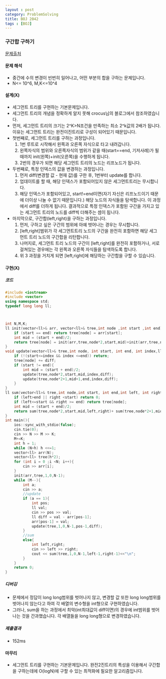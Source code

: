 ```yaml
---
layout : post
category: ProblemSolving
title: BOJ 2042
tags : [BOJ]
---
```

### 구간합 구하기

[문제출처](https://www.acmicpc.net/problem/2042)

#### 문제 해석
  
- 중간에 수의 변경이 빈번히 일어나고, 어떤 부분의 합을 구하는 문제입니다.
- N<= 10^6, M,K<=10^4

#### 설계(X)

- 세그먼트 트리를 구현하는 기본문제입니다.
- 세그먼트 트리의 개념을 정확하게 알지 못해 crocus님의 블로그에서 참조하였습니다.
- 먼저, 세그먼트 트리의 크기는 2^K>N조건을 만족하는 최소 2^k값의 2배가 됩니다. 이유는 세그먼트 트리는 완전이진트리로 구성이 되어있기 때문입니다.
- 첫번째로, 세그먼트 트리를 구하는 과정입니다.
    1. 1번 루트로 시작해서 왼쪽과 오른쪽 자식으로 타고 내려갑니다.
    2. 왼쪽자식의 범위와 오른쪽자식의 범위가 같을 때(start==end, 기저사례)가 될 때까지 init(왼쪽)+init(오른쪽)을 수행하게 됩니다.
    3. 2번의 경우가 되면 해당 세그먼트 트리의 노드는 리프노드가 됩니다.
- 두번째로, 특정 인덱스의 값을 변경하는 과정입니다.
    1. 먼저 diff(변경할 값 - 현재 값)를 구한 후, 1번부터 update를 합니다.
    2. 업데이트를 할 때, 해당 인덱스가 포함되어있지 않은 세그먼트트리는 무시합니다.
    3. 해당 인덱스가 포함되어있고, start!=end이면(자기 자신은 리프노드이기 때문에 더이상 나눌 수 없기 때문입니다.) 해당 노드의 자식들을 탐색합니다. 이 과정에서 diff를 더하게 됩니다. 결과적으로 특정 인덱스가 포함된 구간을 가지고 있는 세그먼트 트리의 노드를 diff씩 더해주는 셈이 됩니다.
- 마지막으로, 구간합(left,right)을 구하는 과정입니다.
    1. 먼저, 구하고 싶은 구간의 범위에 아예 벗어나는 경우는 무시합니다.
    2. [left,right]범위가 각 세그먼트트리 노드의 구간을 완전히 포함하면 해당 세그먼트 트리 노드의 구간합을 리턴합니다.
    3. 나머지로, 세그먼트 트리 노드의 구간이 [left,right]를 완전히 포함하거나, 서로 걸쳐있는 경우에는 각 왼쪽과 오른쪽 자식들을 탐색하도록 합니다.
    4. 위 3 과정을 거치게 되면 [left,right]에 해당하는 구간합을 구할 수 있습니다.

#### 구현(X)

##### 코드

```cpp
#include <iostream>
#include <vector>
using namespace std;
typedef long long ll;



int N,M,K;
ll init(vector<ll>& arr, vector<ll>& tree,int node ,int start ,int end){
    if (start == end) return tree[node] = arr[start];
    int mid = (start + end)/2;
    return tree[node] = init(arr,tree,node*2,start,mid)+init(arr,tree,node*2+1,mid+1,end);
}
void update(vector<ll>& tree,int node, int start, int end, int index,ll diff){
    if (!(start<=index && index <=end)) return;
    tree[node] += diff;
    if (start != end){
        int mid = (start + end)/2;
        update(tree,node*2,start,mid,index,diff);
        update(tree,node*2+1,mid+1,end,index,diff);
    }
}
ll sum(vector<ll>& tree,int node,int start, int end,int left, int right){
    if (left>end || right <start) return 0;
    if (left<=start && right >= end) return tree[node];
    int mid = (start + end)/2;
    return sum(tree,node*2,start,mid,left,right)+ sum(tree,node*2+1,mid+1,end,left,right);
}
int main(){
    ios::sync_with_stdio(false);
    cin.tie(0);
    cin >> N >> M >> K;
    M+=K;
    int h = 1;
    while (N>h) h <<=1;
    vector<ll> arr(N);
    vector<ll> tree(h*2);
    for (int i = 0 ;i <N; i++){
        cin >> arr[i];
    }
    init(arr,tree,1,0,N-1);
    while (M--){
        int a;
        cin >> a;
        //update
        if (a == 1){
            int pos;
            ll val;
            cin >> pos >> val;
            ll diff = val - arr[pos-1];
            arr[pos-1] = val;
            update(tree,1,0,N-1,pos-1,diff);
        }
        //sum
        else{
            int left,right;
            cin >> left >> right;
            cout << sum(tree,1,0,N-1,left-1,right-1)<<"\n";
        }
    }
    return 0;
}
```

##### 디버깅

- 문제에서 정답이 long long범위를 벗어나지 않고, 변경할 값 또한 long long범위를 벗어나지 않는다고 하여 각 배열의 변수형을 int형으로 구현하였습니다.
- 그러나, sum을 하는 과정에서 최악(int최대값이 diff이면)의 경우에 int범위를 벗어나는 것을 간과했습니다. 각 배열들을 long long형으로 변경하였습니다.

##### 제출결과

- 152ms

#### 마무리

- 세그먼트 트리를 구현하는 기본문제입니다. 완전2진트리의 특성을 이용해서 구간합을 구하는데에 O(logN)에 구할 수 있는 최적화에 필요한 알고리즘입니다.
